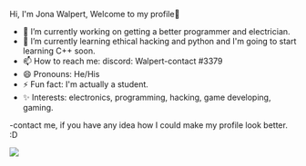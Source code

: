 Hi, I'm Jona Walpert, Welcome to my profile👋

- 🔭 I’m currently working on getting a better programmer and electrician.
- 🌱 I’m currently learning ethical hacking and python and I'm going to start learning C++ soon.
- 📫 How to reach me: discord: Walpert-contact #3379
- 😄 Pronouns: He/His
- ⚡ Fun fact: I'm actually a student.
- ✨ Interests: electronics, programming, hacking, game developing, gaming.

-contact me, if you have any idea how I could make my profile look better. :D

<img src="https://github-readme-stats.vercel.app/api?username=Jona-Walpert&&show_icons=true&title_color=880088&icon_color=bb2acf&text_color=daf7dc&bg_color=191919">
